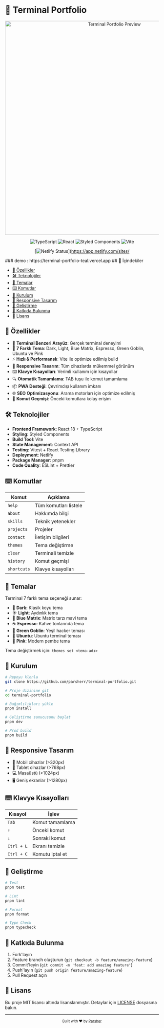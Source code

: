 # 🚀 Terminal Portfolio

<div align="center">
  <img src="public/terminal-preview.gif" alt="Terminal Portfolio Preview" width="700"/>

  ![TypeScript](https://img.shields.io/badge/TypeScript-007ACC?style=for-the-badge&logo=typescript&logoColor=white)
  ![React](https://img.shields.io/badge/React-20232A?style=for-the-badge&logo=react&logoColor=61DAFB)
  ![Styled Components](https://img.shields.io/badge/styled--components-DB7093?style=for-the-badge&logo=styled-components&logoColor=white)
  ![Vite](https://img.shields.io/badge/Vite-646CFF?style=for-the-badge&logo=vite&logoColor=white)
  
  [![Netlify Status](https://api.netlify.com/api/v1/badges/81fdb91d-c06f-46c2-b18d-dfc6f090f281/deploy-status)](https://app.netlify.com/sites/
</div>
### demo : <a>https://terminal-portfolio-teal.vercel.app<a/>
## 📖 İçindekiler

- [🌟 Özellikler](#-özellikler)
- [🛠️ Teknolojiler](#️-teknolojiler)
- [🎨 Temalar](#-temalar)
- [⌨️ Komutlar](#️-komutlar)
- [🚀 Kurulum](#-kurulum)
- [📱 Responsive Tasarım](#-responsive-tasarım)
- [🔧 Geliştirme](#-geliştirme)
- [🤝 Katkıda Bulunma](#-katkıda-bulunma)
- [📄 Lisans](#-lisans)

## 🌟 Özellikler

- 🎯 **Terminal Benzeri Arayüz**: Gerçek terminal deneyimi
- 🎨 **7 Farklı Tema**: Dark, Light, Blue Matrix, Espresso, Green Goblin, Ubuntu ve Pink
- ⚡ **Hızlı & Performanslı**: Vite ile optimize edilmiş build
- 📱 **Responsive Tasarım**: Tüm cihazlarda mükemmel görünüm
- ⌨️ **Klavye Kısayolları**: Verimli kullanım için kısayollar
- 🔍 **Otomatik Tamamlama**: TAB tuşu ile komut tamamlama
- 📦 **PWA Desteği**: Çevrimdışı kullanım imkanı
- 🌐 **SEO Optimizasyonu**: Arama motorları için optimize edilmiş
- 🔄 **Komut Geçmişi**: Önceki komutlara kolay erişim

## 🛠️ Teknolojiler

- **Frontend Framework**: React 18 + TypeScript
- **Styling**: Styled Components
- **Build Tool**: Vite
- **State Management**: Context API
- **Testing**: Vitest + React Testing Library
- **Deployment**: Netlify
- **Package Manager**: pnpm
- **Code Quality**: ESLint + Prettier

## ⌨️ Komutlar

| Komut | Açıklama |
|-------|-----------|
| `help` | Tüm komutları listele |
| `about` | Hakkımda bilgi |
| `skills` | Teknik yetenekler |
| `projects` | Projeler |
| `contact` | İletişim bilgileri |
| `themes` | Tema değiştirme |
| `clear` | Terminali temizle |
| `history` | Komut geçmişi |
| `shortcuts` | Klavye kısayolları |

## 🎨 Temalar

Terminal 7 farklı tema seçeneği sunar:

- 🌙 **Dark**: Klasik koyu tema
- ☀️ **Light**: Aydınlık tema
- 🌊 **Blue Matrix**: Matrix tarzı mavi tema
- ☕ **Espresso**: Kahve tonlarında tema
- 🦹 **Green Goblin**: Yeşil hacker teması
- 🐧 **Ubuntu**: Ubuntu terminal teması
- 🎀 **Pink**: Modern pembe tema

Tema değiştirmek için: `themes set <tema-adı>`

## 🚀 Kurulum

```bash
# Repoyu klonla
git clone https://github.com/parsherr/terminal-portfolio.git

# Proje dizinine git
cd terminal-portfolio

# Bağımlılıkları yükle
pnpm install

# Geliştirme sunucusunu başlat
pnpm dev

# Prod build
pnpm build
```

## 📱 Responsive Tasarım

- 📱 Mobil cihazlar (>320px)
- 📱 Tablet cihazlar (>768px)
- 💻 Masaüstü (>1024px)
- 🖥️ Geniş ekranlar (>1280px)

## ⌨️ Klavye Kısayolları

| Kısayol | İşlev |
|---------|-------|
| `Tab` | Komut tamamlama |
| `↑` | Önceki komut |
| `↓` | Sonraki komut |
| `Ctrl + L` | Ekranı temizle |
| `Ctrl + C` | Komutu iptal et |

## 🔧 Geliştirme

```bash
# Test
pnpm test

# Lint
pnpm lint

# Format
pnpm format

# Type Check
pnpm typecheck
```

## 🤝 Katkıda Bulunma

1. Fork'layın
2. Feature branch oluşturun (`git checkout -b feature/amazing-feature`)
3. Commit'leyin (`git commit -m 'feat: add amazing feature'`)
4. Push'layın (`git push origin feature/amazing-feature`)
5. Pull Request açın

## 📄 Lisans

Bu proje MIT lisansı altında lisanslanmıştır. Detaylar için [LICENSE](LICENSE) dosyasına bakın.

---

<div align="center">
  <sub>Built with ❤️ by <a href="https://github.com/parsherr">Parsher</a></sub>
</div>

